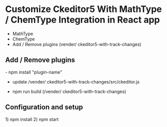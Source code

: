 <h1>Customize Ckeditor5 With MathType / ChemType Integration in React app</h1>

  - MathType
  - ChemType
  - Add / Remove plugins (vender/ ckeditor5-with-track-changes)
  
<h2>Add / Remove plugins </h2>
  - npm install "plugin-name"
  
  - update  /vender/ ckeditor5-with-track-changes/src/ckeditor.js

  - npm run build (/vender/ ckeditor5-with-track-changes)

<h2>Configuration and setup </h2>
  1)	npm install
  2)	npm start
